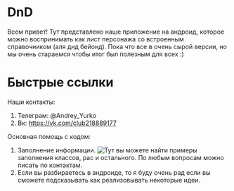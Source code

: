 # DnD

Всем привет! Тут представлено наше приложение на андроид, которое можно воспринимать как лист персонажа со встроенным справочником (аля днд бейонд). Пока что все в очень сырой версии, но мы очень стараемся чтобы итог был полезным для всех :)

# Быстрые ссылки

Наши контакты:

1. Телеграм: @Andrey_Yurko
2. Вк: https://vk.com/club218889177

Основная помощь с кодом:
1. Заполнение информации. ![Тут](https://github.com/AndreyYurko/DnD/tree/develop/app/src/main/java/com/andreyyurko/dnd/data/abilities) вы можете найти примеры заполнения классов, рас и остального. По любым вопросам можно писать по контактам.
2. Если вы разбираетесь в андроиде, то я буду очень рад если вы сможете подсказывать как реализовывать некоторые идеи.
